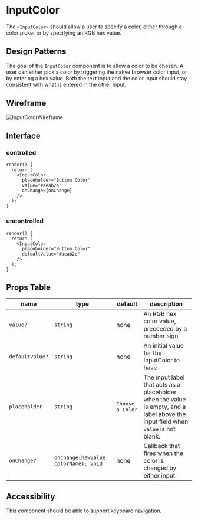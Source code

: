 # InputColor

The `<InputColor>` should allow a user to specify a color, either through a
color picker or by specifying an RGB hex value.

## Design Patterns

The goal of the `InputColor` component is to allow a color to be chosen. A user
can either pick a color by triggering the native browser color input, or by
entering a hex value. Both the text input and the color input should stay
consistent with what is entered in the other input.

## Wireframe

![InputColorWireframe](https://user-images.githubusercontent.com/51097786/62896803-0191c400-bd0f-11e9-9c12-96fbd1c32696.png)

## Interface

### controlled

```tsx
render() {
  return (
    <InputColor
      placeholder="Button Color"
      value="#aeab2e"
      onChange={onChange}
    />
  );
}
```

### uncontrolled

```tsx
render() {
  return (
    <InputColor
      placeholder="Button Color"
      defualtValue="#aeab2e"
    />
  );
}
```

## Props Table

| name            | type                                  | default          | description                                                                                                                      |
| --------------- | ------------------------------------- | ---------------- | -------------------------------------------------------------------------------------------------------------------------------- |
| `value?`        | `string`                              | none             | An RGB hex color value, preceeded by a number sign.                                                                              |
| `defaultValue?` | `string`                              | none             | An initial value for the InputColor to have                                                                                      |
| `placeholder`   | `string`                              | `Choose a Color` | The input label that acts as a placeholder when the value is empty, and a label above the input field when `value` is not blank. |
| `onChange?`     | `onChange(newValue: colorName): void` | none             | Callback that fires when the color is changed by either input.                                                                   |

## Accessibility

This component should be able to support keyboard navigation.
